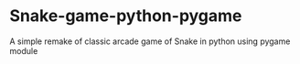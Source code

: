 # Snake-game-python-pygame
A simple remake of classic arcade game of Snake in python using pygame module


